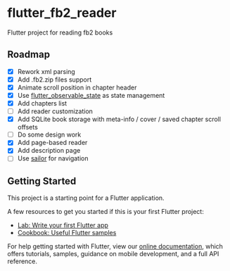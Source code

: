 # flutter_fb2_reader

Flutter project for reading fb2 books

## Roadmap

- [x] Rework xml parsing
- [x] Add .fb2.zip files support
- [x] Animate scroll position in chapter header
- [x] Use [flutter_observable_state](https://pub.dev/packages/flutter_observable_state) as state management
- [x] Add chapters list
- [ ] Add reader customization
- [x] Add SQLite book storage with meta-info / cover / saved chapter scroll offsets
- [ ] Do some design work
- [x] Add page-based reader
- [x] Add description page
- [ ] Use [sailor](https://pub.dev/packages/sailor) for navigation

## Getting Started

This project is a starting point for a Flutter application.

A few resources to get you started if this is your first Flutter project:

- [Lab: Write your first Flutter app](https://flutter.dev/docs/get-started/codelab)
- [Cookbook: Useful Flutter samples](https://flutter.dev/docs/cookbook)

For help getting started with Flutter, view our
[online documentation](https://flutter.dev/docs), which offers tutorials,
samples, guidance on mobile development, and a full API reference.

